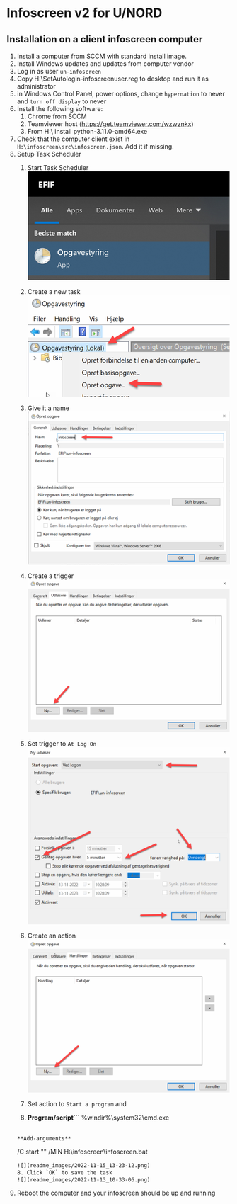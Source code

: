 # Infoscreen v2 for U/NORD

## Installation on a client infoscreen computer

1. Install a computer from SCCM with standard install image.
2. Install Windows updates and updates from computer vendor
3. Log in as user `un-infoscreen` 
4. Copy H:\SetAutologin-infoscreenuser.reg to desktop and run it as administrator
5. in Windows Control Panel, power options, change `hypernation` to never and `turn off display` to never
6. Install the following software:
   1. Chrome from SCCM
   2. Teamviewer host (https://get.teamviewer.com/wzwznkx) 
   3. From H:\ install python-3.11.0-amd64.exe
7. Check that the computer client exist in `H:\infoscreen\src\infoscreen.json`. Add it if missing.
8. Setup Task Scheduler
   1. Start Task Scheduler
   ![](readme_images/2022-11-13_10-20-04.png)
   2. Create a new task
   ![](readme_images/2022-11-13_10-25-13.png)
   3. Give it a name
   ![](readme_images/2022-11-13_10-26-15.png)
   4. Create a trigger
   ![](readme_images/2022-11-13_10-27-27.png)
   5. Set trigger to `At Log On`
   ![](readme_images/2022-11-13_10-28-33.png)
   6. Create an action
   ![](readme_images/2022-11-13_10-30-46.png)
   7. Set action to `Start a program` and 
   
   8. **Program/script**```
   %windir%\system32\cmd.exe
   ```
   
   **Add-arguments**
   ```
   /C start "" /MIN H:\infoscreen\infoscreen.bat
   ```
   ![](readme_images/2022-11-15_13-23-12.png)
   8. Click `OK` to save the task
   ![](readme_images/2022-11-13_10-33-06.png)
9. Reboot the computer and your infoscreen should be up and running